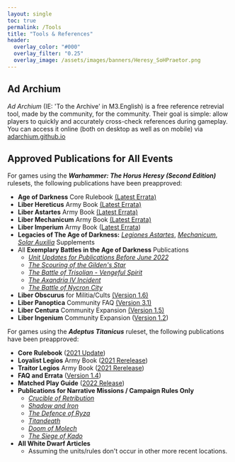 ```yaml
---
layout: single
toc: true
permalink: /Tools
title: "Tools & References"
header:
  overlay_color: "#000"
  overlay_filter: "0.25"
  overlay_image: /assets/images/banners/Heresy_SoHPraetor.png
---
```


## Ad Archium
*Ad Archium* (IE: 'To the Archive' in M3.English) is a free reference retrevial tool, made by the community, for the community. Their goal is simple: allow players to quickly and accurately cross-check references during gameplay. You can access it online (both on desktop as well as on mobile) via [adarchium.github.io](https://adarchium.github.io/)

## Approved Publications for All Events

For games using the ***Warhammer: The Horus Heresy (Second Edition)*** rulesets, the following publications have been preapproved: 
- **Age of Darkness** Core Rulebook [(Latest Errata)](https://www.warhammer-community.com/wp-content/uploads/2022/09/OP2GmimgEkrpS9xK.pdf)
- **Liber Hereticus** Army Book [(Latest Errata)](https://www.warhammer-community.com/wp-content/uploads/2022/09/yPxvcNBwok6C9Wb0.pdf)
- **Liber Astartes** Army Book [(Latest Errata)](https://www.warhammer-community.com/wp-content/uploads/2022/09/W5j7BzUZIWTnwRs1.pdf)
- **Liber Mechanicum** Army Book [(Latest Errata)](https://www.warhammer-community.com/wp-content/uploads/2022/09/RQ0Pcrm0LJB5BwSG.pdf)
- **Liber Imperium** Army Book ([Latest Errata](https://www.warhammer-community.com/wp-content/uploads/2022/12/RzqORfCDMTOigWdP.pdf))
- **Legacies of The Age of Darkness:** [*Legiones Astartes*](https://www.warhammer-community.com/wp-content/uploads/2022/09/RZRGS5ADYjwUb7Ry.pdf), [*Mechanicum*](https://www.warhammer-community.com/wp-content/uploads/2022/09/WJKYil2FehoZxrD9.pdf), [*Solar Auxilia*](https://www.warhammer-community.com/wp-content/uploads/2022/12/sWDrsyXpKZHZ4LIt.pdf) Supplements
- All **Exemplary Battles in the Age of Darkness** Publications
  - [*Unit Updates for Publications Before June 2022*](https://www.warhammer-community.com/wp-content/uploads/2022/09/n10JM7pGRr4EyfIh.pdf)
  - [*The Scouring of the Gilden's Star*](https://www.warhammer-community.com/wp-content/uploads/2022/06/TLbrp4me5GEfL37Q.pdf)
  - [*The Battle of Trisolian - Vengeful Spirit*](https://www.warhammer-community.com/wp-content/uploads/2022/07/6i9CeSwKmbWmzac4.pdf)
  - [*The Axandria IV Incident*](https://www.warhammer-community.com/wp-content/uploads/2022/09/3mVvZrTG9XOWeVxv.pdf)
  - [*The Battle of Nycron City*](https://www.warhammer-community.com/wp-content/uploads/2022/11/tY1xCtj3G3KDp1KS.pdf)
- **Liber Obscurus** for Militia/Cults [(Version 1.6)](https://drive.google.com/file/d/1kB9J8bAtwBA14Tsrg1EPPNUgiUakaY6X/view?usp=sharing)
- **Liber Panoptica** Community FAQ [(Version 3.1)](https://hh-ageofdarkness.itch.io/liberpanoptica)
- **Liber Centura** Community Expansion [(Version 1.5)](https://hh-ageofdarkness.itch.io/libercentura)
- **Liber Ingenium** Community Expansion ([Version 1.2](https://hh-ageofdarkness.itch.io/liberingenium))

For games using the ***Adeptus Titanicus*** ruleset, the following publications have been preapproved:
- **Core Rulebook** ([2021 Update](https://www.games-workshop.com/en-US/Adeptus-Titanicus-Rulebook-2021))
- **Loyalist Legios** Army Book ([2021 Rerelease](https://www.games-workshop.com/en-US/Adeptus-Titanicus-Loyalist-Legios-2021))
- **Traitor Legios** Army Book ([2021 Rerelease](https://www.games-workshop.com/en-US/adeptus-titanicus-traitor-legios-2021))
- **FAQ and Errata** ([Version 1.4](https://www.warhammer-community.com/wp-content/uploads/2022/05/x1kCws4HqSQwI9YH.pdf))
- **Matched Play Guide** ([2022 Release](https://www.games-workshop.com/en-US/at-matched-play-guide-eng-2022))
- **Publications for Narrative Missions / Campaign Rules Only**
  - [*Crucible of Retribution*](https://www.games-workshop.com/en-US/Adeptus-Titanicus-Crucible-of-Retribution-2020)
  - [*Shadow and Iron*](https://www.games-workshop.com/en-US/Adeptus-Titanicus-Shadow-And-Iron-EN-2020)
  - [*The Defence of Ryza*](https://www.games-workshop.com/en-US/Adeptus-Titanicus-Defence-Of-Ryza-2020)
  - [*Titandeath*](https://www.games-workshop.com/en-US/Titandeath-sb-2019)
  - [*Doom of Molech*](https://www.games-workshop.com/en-US/Adeptus-Titanicus-Doom-Of-Molech-EN-2019)
  - [*The Siege of Kado*](https://www.warhammer-community.com/wp-content/uploads/2022/05/x1kCws4HqSQwI9YH.pdf)
- **All White Dwarf Articles**
  - Assuming the units/rules don't occur in other more recent locations.